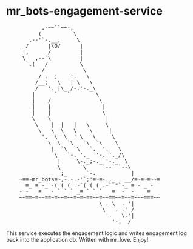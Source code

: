 # mr_bots-engagement-service
<pre>
           .-~~``~~-,
          (          \
       .--'`-.__,     \
      /      |\O/      |
     |,      /         |
     \   ,--`\         |
      `.(   /          \
           /            \
          / .  ;    :.   \
         /__;   \   | \   \
         /   '. |\_ /-.'-._\
        |      `   `        \
        |    /               \
        |    |                |
        |    |                \
        \    \                 |
         \    |  |   |   \     \
          \   \  \   \    \     |
           '.  \  \  ' \   \     \
             \  \  `\   `\  `\    \
              |  `\  `\   `.  '.   \
               \   `-. '._  '-. '._/\
                |     \-._;-._ '-._  \
                \      `\     `--` `--\
                 ;_      `-.           |
    ~==~mr_bots=~,-.-.-'`;'=~=-.,_   __/=~=~=~~=
      =_ = -_ -( ( ( .-`( ( ( .-``"`-_ = - _ -
    - -   =   - ` ` ` _= ` ` `   =  -  -    =
    ~~==~=~~==~=~~=~~=~=~==~~=~~==~~=~~=~~~===~~
                             \ . \  . '|
                              \   . .' /
                               '.   \.'|
                                 '-.__/
</pre>

This service executes the engagement logic and writes engagement log back into the application db. Written with mr_love. Enjoy! 
